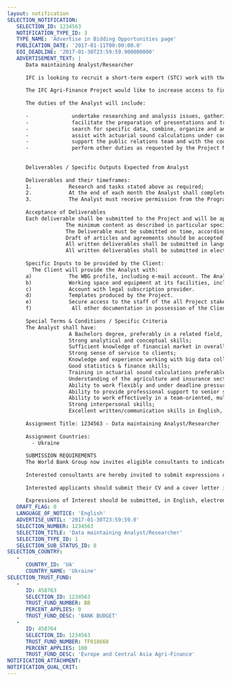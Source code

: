 ```yaml
---
layout: notification
SELECTION_NOTIFICATION: 
   SELECTION_ID: 1234563
   NOTIFICATION_TYPE_ID: 3
   TYPE_NAME: 'Advertise in Bidding Opportunities page'
   PUBLICATION_DATE: '2017-01-11T00:00:00.0'
   EOI_DEADLINE: '2017-01-30T23:59:59.900000000'
   ADVERTISEMENT_TEXT: |
      Data maintaining Analyst/Researcher  
      
      IFC is looking to recruit a short-term expert (STC) work with the Project Manager to conduct necessary research on agriculture insurance and related requirements in the preparation of desk studies, presentations, data mining and data manipulations, speeches, and promotional materials as required.  
      
      The IFC Agri-Finance Project would like to increase access to finance to agriculture.  To do so, the Project works on facilitating financial intermediaries to lend to agriculture with legislative and regulatory reform, advisory services to understand agriculture and how to more efficiently lend to the agriculture sector.  In addition, the Project focuses on the risks facing agriculture through the establishment and development of agriculture insurance.  In this role, the Project can work with Government and legislators/regulators to improve the laws, regulations and sector oversight to foster the proper and robust development of agriculture insurance.  The Project will also work with the private sector to develop and advance new and useful insurance products to foster lending and overall growth of the agriculture.
      
      The duties of the Analyst will include:
      
      -              undertake researching and analysis issues, gathering statistics, and contributing to studies as required;
      -              facilitate the preparation of presentations and training materials;
      -              search for specific data, combine, organize and analyze big data;
      -              assist with actuarial sound calculations under coordination of lead specialists; 
      -              support the public relations team and with the coordination of events and materials as required; and
      -              perform other duties as requested by the Project Manager. 
      
      
      Deliverables / Specific Outputs Expected from Analyst
      
      Deliverables and their timeframes:
      1.            Research and tasks stated above as required;
      2.            At the end of each month the Analyst shall complete a table listing deliverables and days/hours worked;
      3.            The Analyst must receive permission from the Program Manager to work overtime from the usual 8 hours per day.
      
      Acceptance of Deliverables
      Each deliverable shall be submitted to the Project and will be approved respectively by the Project Manager if following requirements are met:
                   The minimum content as described in particular specification and tasks descriptions must be covered by each deliverable;
                   The Deliverable must be submitted on time, according to the Outputs Expected from Analyst section of this TOR;
                   Draft of articles and agreements should be accepted by the Project Manager by terms of its quality;
                   All written deliverables shall be submitted in language specified by Project Manager. These deliverables must be precise, technically correct, and free of grammatical and mistyping errors;
                   All written deliverables shall be submitted in electronic versions submitted by e-mail or on flash card. Electronic versions must be editable.
      
      Specific Inputs to be provided by the Client:  
        The Client will provide the Analyst with:
      a)            The WBG profile, including e-mail account. The Analyst will have an access to WBG internal website. 
      b)            Working space and equipment at its facilities, including office table, chair and PC.
      c)            Account with legal subscription provider.
      d)            Templates produced by the Project.
      e)            Secure access to the staff of the all Project stakeholders  and respective organizations,  as well as their documentation necessary to perform tasks described in the Scope of Work section.
      f)             All other documentation in possession of the Client, which may be necessary to perform tasks described in the scope of work and deliverables sections, unless a document is protected by confidentiality status or intellectual property rights.
      
      Special Terms & Conditions / Specific Criteria
      The Analyst shall have:
                    A Bachelors degree, preferably in a related field, with at least 3 years experience in the private industry, state authority or developmental agency;
                    Strong analytical and conceptual skills; 
                    Sufficient knowledge of financial market in overall and in-depth understanding of operations, internal policies and procedure of local financial institutions;
                    Strong sense of service to clients;
                    Knowledge and experience working with big data collection, processing, and analysis;
                    Good statistics & finance skills;
                    Training in actuarial sound calculations preferable;
                    Understanding of the agriculture and insurance sector and major stakeholders;
                    Ability to work flexibly and under deadline pressure at times on a range of assignments, and adjust to and prioritize a variety of complex evolving tasks;
                    Ability to provide professional support to senior staff;
                    Ability to work effectively in a team-oriented, multi-cultural environment;
                    Strong interpersonal skills;
                    Excellent written/communication skills in English, Ukrainian, and on occasion Russian, are essential.
      
      Assignment Title: 1234563 - Data maintaining Analyst/Researcher
      
      Assignment Countries:
        - Ukraine
      
      SUBMISSION REQUIREMENTS
      The World Bank Group now invites eligible consultants to indicate their interest in providing the services.  Interested consultants must provide information indicating that they are qualified to perform the services (brochures, description of similar assignments, experience in similar conditions, availability of appropriate skills among staff, etc.).  Please note that the total size of all attachments should be less than 5MB.  
      
      Interested consultants are hereby invited to submit expressions of interest.
      
      Interested applicants should submit their CV and a cover letter identifying their experience under at least one or more of the key directions stated above.  Applications should be submitted, in English, electronically through World Bank Group eConsultant2 
      
      Expressions of Interest should be submitted, in English, electronically through World Bank Group eConsultant2 (https://wbgeconsult2.worldbank.org/wbgec/index.html)
   DRAFT_FLAG: 0
   LANGUAGE_OF_NOTICE: 'English'
   ADVERTISE_UNTIL: '2017-01-30T23:59:59.0'
   SELECTION_NUMBER: 1234563
   SELECTION_TITLE: 'Data maintaining Analyst/Researcher'
   SELECTION_TYPE_ID: 1
   SELECTION_SUB_STATUS_ID: 8
SELECTION_COUNTRY: 
   - 
      COUNTRY_ID: 'UA'
      COUNTRY_NAME: 'Ukraine'
SELECTION_TRUST_FUND: 
   - 
      ID: 458763
      SELECTION_ID: 1234563
      TRUST_FUND_NUMBER: BB
      PERCENT_APPLIES: 0
      TRUST_FUND_DESC: 'BANK BUDGET'
   - 
      ID: 458764
      SELECTION_ID: 1234563
      TRUST_FUND_NUMBER: TF018668
      PERCENT_APPLIES: 100
      TRUST_FUND_DESC: 'Europe and Central Asia Agri-Finance'
NOTIFICATION_ATTACHMENT: 
NOTIFICATION_QUAL_CRIT: 
---
```

